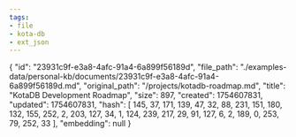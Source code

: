 ```yaml
---
tags:
- file
- kota-db
- ext_json
---
```

{
  "id": "23931c9f-e3a8-4afc-91a4-6a899f56189d",
  "file_path": "./examples-data/personal-kb/documents/23931c9f-e3a8-4afc-91a4-6a899f56189d.md",
  "original_path": "/projects/kotadb-roadmap.md",
  "title": "KotaDB Development Roadmap",
  "size": 897,
  "created": 1754607831,
  "updated": 1754607831,
  "hash": [
    145,
    37,
    171,
    139,
    47,
    32,
    88,
    231,
    151,
    180,
    132,
    155,
    252,
    2,
    203,
    127,
    34,
    1,
    124,
    239,
    217,
    29,
    91,
    127,
    6,
    2,
    189,
    0,
    253,
    79,
    252,
    33
  ],
  "embedding": null
}